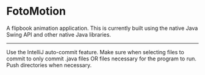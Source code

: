 # FotoMotion
A flipbook animation application. This is currently built using the native Java Swing API and other native Java libraries.

---

Use the IntelliJ auto-commit feature.
Make sure when selecting files to commit to only commit .java files OR files necessary for the program to run.
Push directories when necessary.
